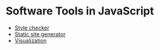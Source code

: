 # Software Tools in JavaScript

-   [Style checker](./style-checker.md)
-   [Static site generator](./static-site-generator.md)
-   [Visualization](./visualization.md)
